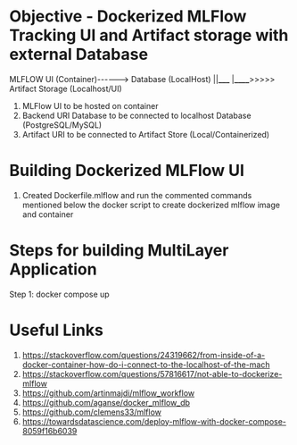 # Objective - Dockerized MLFlow Tracking UI and Artifact storage with external Database

MLFLOW UI (Container)------> Database (LocalHost)
||**\_\_\_**
|**\_\_\_\_**>>>>> Artifact Storage (Localhost/UI)

1. MLFlow UI to be hosted on container
2. Backend URI Database to be connected to localhost Database (PostgreSQL/MySQL)
3. Artifact URI to be connected to Artifact Store (Local/Containerized)

# Building Dockerized MLFlow UI

1. Created Dockerfile.mlflow and run the commented commands mentioned below the docker script to create dockerized mlflow image and container

# Steps for building MultiLayer Application

Step 1: docker compose up

# Useful Links

1. https://stackoverflow.com/questions/24319662/from-inside-of-a-docker-container-how-do-i-connect-to-the-localhost-of-the-mach
2. https://stackoverflow.com/questions/57816617/not-able-to-dockerize-mlflow
3. https://github.com/artinmajdi/mlflow_workflow
4. https://github.com/aganse/docker_mlflow_db
5. https://github.com/clemens33/mlflow
6. https://towardsdatascience.com/deploy-mlflow-with-docker-compose-8059f16b6039
